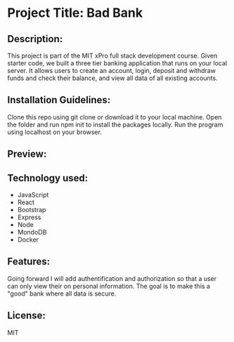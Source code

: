 <h1>Project Title: Bad Bank</h1>
<h2>Description:</h2><p>This project is part of the MIT xPro full stack development course. Given starter code, we built a three tier banking application that runs on your local server. It allows users to create an account, login, deposit and withdraw funds and check their balance, and view all data of all existing accounts.
<h2>Installation Guidelines:</h2> <p>Clone this repo using git clone or download it to your local machine. Open the folder and run npm init to install the packages locally. Run the program using localhost on your browser.</p>
<h2>Preview:</h2> <a href="./public/badbank1.png"></a>
<h2>Technology used:</h2> <ul><li>JavaScript</li><li>React</li><li>Bootstrap</li><li>Express</li><li>Node</li><li>MondoDB</li><li>Docker</li></ul>
<h2>Features:</h2> <p>Going forward I will add authentification and authorization so that a user can only view their on personal information. The goal is to make this a "good" bank where all data is secure.</p>
<h2>License:</h2> <p>MIT</p>

